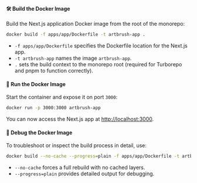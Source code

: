 #### 🛠 Build the Docker Image

Build the Next.js application Docker image from the root of the monorepo:

```bash
docker build -f apps/app/Dockerfile -t artbrush-app .
```

* `-f apps/app/Dockerfile` specifies the Dockerfile location for the Next.js app.
* `-t artbrush-app` names the image `artbrush-app`.
* `.` sets the build context to the monorepo root (required for Turborepo and pnpm to function correctly).

#### 🚀 Run the Docker Image

Start the container and expose it on port `3000`:

```bash
docker run -p 3000:3000 artbrush-app
```

You can now access the Next.js app at [http://localhost:3000](http://localhost:3000).

#### 🧪 Debug the Docker Image

To troubleshoot or inspect the build process in detail, use:

```bash
docker build --no-cache --progress=plain -f apps/app/Dockerfile -t artbrush-app .
```

* `--no-cache` forces a full rebuild with no cached layers.
* `--progress=plain` provides detailed output for debugging.